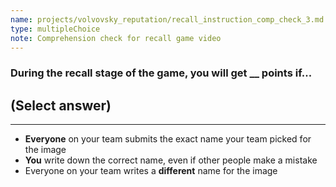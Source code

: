 ```yaml
---
name: projects/volvovsky_reputation/recall_instruction_comp_check_3.md
type: multipleChoice
note: Comprehension check for recall game video
---
```


### During the recall stage of the game, you will get \_\_ points if...

## (Select answer)

---

- **Everyone** on your team submits the exact name your team picked for the image
- **You** write down the correct name, even if other people make a mistake
- Everyone on your team writes a **different** name for the image
